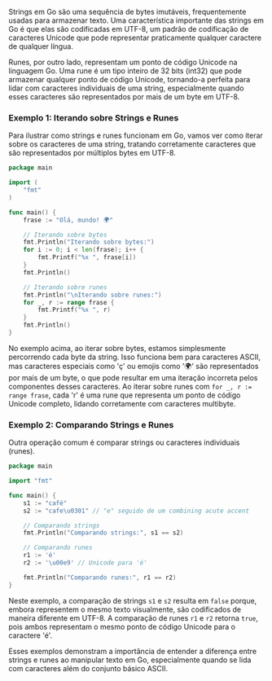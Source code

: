 Strings em Go são uma sequência de bytes imutáveis, frequentemente usadas para armazenar texto. Uma característica importante das strings em Go é que elas são codificadas em UTF-8, um padrão de codificação de caracteres Unicode que pode representar praticamente qualquer caractere de qualquer língua.

Runes, por outro lado, representam um ponto de código Unicode na linguagem Go. Uma rune é um tipo inteiro de 32 bits (int32) que pode armazenar qualquer ponto de código Unicode, tornando-a perfeita para lidar com caracteres individuais de uma string, especialmente quando esses caracteres são representados por mais de um byte em UTF-8.

### Exemplo 1: Iterando sobre Strings e Runes

Para ilustrar como strings e runes funcionam em Go, vamos ver como iterar sobre os caracteres de uma string, tratando corretamente caracteres que são representados por múltiplos bytes em UTF-8.

```go
package main

import (
    "fmt"
)

func main() {
    frase := "Olá, mundo! 🌍"

    // Iterando sobre bytes
    fmt.Println("Iterando sobre bytes:")
    for i := 0; i < len(frase); i++ {
        fmt.Printf("%x ", frase[i])
    }
    fmt.Println()

    // Iterando sobre runes
    fmt.Println("\nIterando sobre runes:")
    for _, r := range frase {
        fmt.Printf("%x ", r)
    }
    fmt.Println()
}
```

No exemplo acima, ao iterar sobre bytes, estamos simplesmente percorrendo cada byte da string. Isso funciona bem para caracteres ASCII, mas caracteres especiais como 'ç' ou emojis como '🌍' são representados por mais de um byte, o que pode resultar em uma iteração incorreta pelos componentes desses caracteres. Ao iterar sobre runes com `for _, r := range frase`, cada 'r' é uma rune que representa um ponto de código Unicode completo, lidando corretamente com caracteres multibyte.

### Exemplo 2: Comparando Strings e Runes

Outra operação comum é comparar strings ou caracteres individuais (runes).

```go
package main

import "fmt"

func main() {
    s1 := "café"
    s2 := "cafe\u0301" // "e" seguido de um combining acute accent

    // Comparando strings
    fmt.Println("Comparando strings:", s1 == s2)

    // Comparando runes
    r1 := 'é'
    r2 := '\u00e9' // Unicode para 'é'

    fmt.Println("Comparando runes:", r1 == r2)
}
```

Neste exemplo, a comparação de strings `s1` e `s2` resulta em `false` porque, embora representem o mesmo texto visualmente, são codificados de maneira diferente em UTF-8. A comparação de runes `r1` e `r2` retorna `true`, pois ambos representam o mesmo ponto de código Unicode para o caractere 'é'.

Esses exemplos demonstram a importância de entender a diferença entre strings e runes ao manipular texto em Go, especialmente quando se lida com caracteres além do conjunto básico ASCII.
